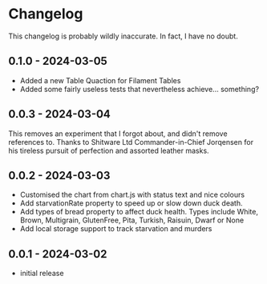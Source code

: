 # Changelog

This changelog is probably wildly inaccurate. In fact, I have no doubt.

## 0.1.0 - 2024-03-05

 - Added a new Table Quaction for Filament Tables
 - Added some fairly useless tests that nevertheless achieve... something?

## 0.0.3 - 2024-03-04

This removes an experiment that I forgot about, and didn't remove references to. Thanks to Shitware Ltd Commander-in-Chief Jorqensen for his tireless pursuit of perfection and assorted leather masks.

## 0.0.2 - 2024-03-03

- Customised the chart from chart.js with status text and nice colours
- Add starvationRate property to speed up or slow down duck death.
- Add types of bread property to affect duck health. Types include White, Brown, Multigrain, GlutenFree, Pita, Turkish, Raisuin, Dwarf or None
- Add local storage support to track starvation and murders

## 0.0.1 - 2024-03-02

- initial release
